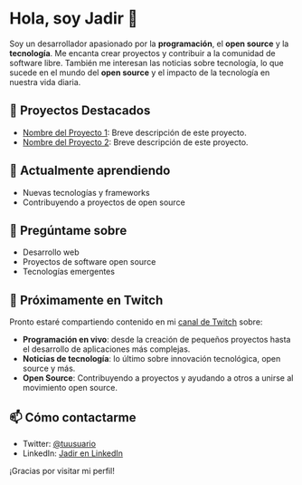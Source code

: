 # Hola, soy Jadir 👋

Soy un desarrollador apasionado por la **programación**, el **open source** y la **tecnología**. Me encanta crear proyectos y contribuir a la comunidad de software libre. También me interesan las noticias sobre tecnología, lo que sucede en el mundo del **open source** y el impacto de la tecnología en nuestra vida diaria.

## 🚀 Proyectos Destacados

- [Nombre del Proyecto 1](enlace_al_proyecto): Breve descripción de este proyecto.
- [Nombre del Proyecto 2](enlace_al_proyecto): Breve descripción de este proyecto.

## 🌱 Actualmente aprendiendo

- Nuevas tecnologías y frameworks
- Contribuyendo a proyectos de open source

## 💬 Pregúntame sobre

- Desarrollo web
- Proyectos de software open source
- Tecnologías emergentes

## 🎥 Próximamente en Twitch

Pronto estaré compartiendo contenido en mi [canal de Twitch](enlace_a_tu_twitch) sobre:

- **Programación en vivo**: desde la creación de pequeños proyectos hasta el desarrollo de aplicaciones más complejas.
- **Noticias de tecnología**: lo último sobre innovación tecnológica, open source y más.
- **Open Source**: Contribuyendo a proyectos y ayudando a otros a unirse al movimiento open source.

## 📫 Cómo contactarme

- Twitter: [@tuusuario](enlace_a_tu_twitter)
- LinkedIn: [Jadir en LinkedIn](enlace_a_tu_linkedin)

¡Gracias por visitar mi perfil!
